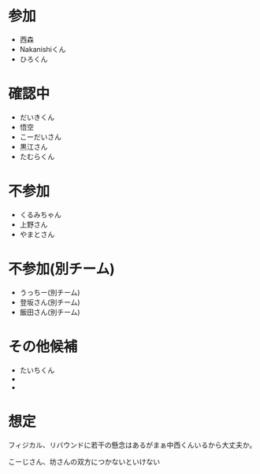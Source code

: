 # 参加
- 西森
- Nakanishiくん
- ひろくん

# 確認中
- だいきくん
- 悟空
- こーだいさん
- 黒江さん
- たむらくん

# 不参加
- くるみちゃん
- 上野さん
- やまとさん

# 不参加(別チーム)
- うっちー(別チーム)
- 登坂さん(別チーム)
- 飯田さん(別チーム)

# その他候補
- たいちくん
- 
- 



# 想定


フィジカル、リバウンドに若干の懸念はあるがまぁ中西くんいるから大丈夫か。





こーじさん、坊さんの双方につかないといけない


